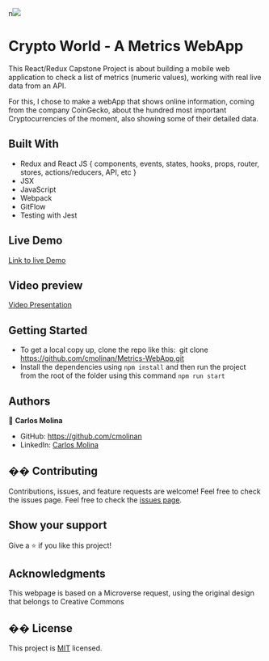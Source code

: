 n![](https://img.shields.io/badge/Microverse-blueviolet)
​
# Crypto World - A Metrics WebApp
This React/Redux Capstone Project is about building a mobile web application to check a list of metrics (numeric values), working with real live data from an  API.

For this, I chose to make a webApp that shows online information, coming from the company CoinGecko, about the hundred most important Cryptocurrencies of the moment, also showing some of their detailed data.​
## Built With
- Redux and React JS 
    { 
      components, events, states, hooks, 
      props, router, stores, actions/reducers, API, etc
    }
- JSX
- JavaScript
- Webpack
- GitFlow
- Testing with Jest

## Live Demo
[Link to live Demo](https://react-redux-capstone-crypto-world.netlify.app/)
## Video preview
[Video Presentation](https://drive.google.com/file/d/1AnT96bkRrC7rT_EroqC1kVuxQy2Sxe4_/view?usp=sharing)
## Getting Started
- To get a local copy up, clone the repo like this: 
​
  git clone https://github.com/cmolinan/Metrics-WebApp.git
​
- Install the dependencies using `npm install` and then run the project from the root of the folder using this command `npm run start`
## Authors
👤 **Carlos Molina**
- GitHub: https://github.com/cmolinan
- LinkedIn: [Carlos Molina](https://www.linkedin.com/in/carlosmolinan/)

## �� Contributing
Contributions, issues, and feature requests are welcome!
Feel free to check the issues page.
Feel free to check the [issues page](../../issues/).
​
## Show your support
Give a ⭐️ if you like this project!
## Acknowledgments 
This webpage is based on a Microverse request, using the original design that belongs to Creative Commons
## �� License
This project is [MIT](./MIT.md) licensed.
 
